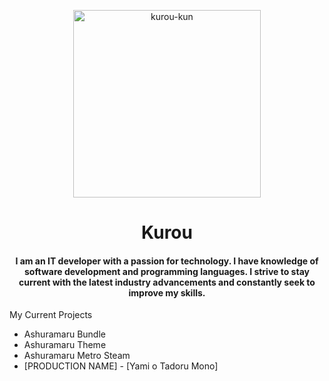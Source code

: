 <!-- Avatar -->
<p align="center"><img width="300px" height="300px" src="https://res.kinmokusei.dev/img/avatars/Kurou_default.png" alt="kurou-kun"></p>

<!-- Title -->
<h1 align="center">Kurou</h1>

<!-- Description -->
<h4 align="center">I am an IT developer with a passion for technology. I have knowledge of software development and programming languages. I strive to stay current with the latest industry advancements and constantly seek to improve my skills.</h4>

<!-- Projects -->
<p align="left">My Current Projects</p>
<ul>
  <li>Ashuramaru Bundle</li>
  <li>Ashuramaru Theme</li>
  <li>Ashuramaru Metro Steam</li>
  <li>[PRODUCTION NAME] - [Yami o Tadoru Mono]</li>
</ul>
